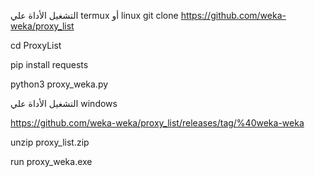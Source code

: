 التشغيل الأداة علي termux أو linux
git clone https://github.com/weka-weka/proxy_list

cd ProxyList

pip install requests

python3 proxy_weka.py


التشغيل الأداة علي windows


https://github.com/weka-weka/proxy_list/releases/tag/%40weka-weka

unzip proxy_list.zip

run proxy_weka.exe
